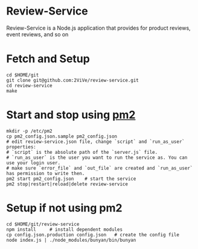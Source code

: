 Review-Service
==============

Review-Service is a Node.js application that provides for product reviews, event reviews, and so on


# Fetch and Setup

    cd $HOME/git
    git clone git@github.com:2ViVe/review-service.git
    cd review-service
    make
    

# Start and stop using [pm2](https://github.com/Unitech/PM2)
    mkdir -p /etc/pm2
    cp pm2_config.json.sample pm2_config.json
    # edit review-service.json file, change `script` and `run_as_user` properties:
    # `script` is the absolute path of the `server.js` file.
    # `run_as_user` is the user you want to run the service as. You can use your login user.
    # make sure `error_file` and `out_file` are created and `run_as_user` has permission to write then.
    pm2 start pm2_config.json    # start the service
    pm2 stop|restart|reload|delete review-service

# Setup if not using pm2
    cd $HOME/git/review-service
    npm install     # install dependent modules
    cp config.json.production config.json   # create the config file
    node index.js | ./node_modules/bunyan/bin/bunyan

